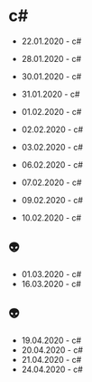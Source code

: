 # c#
- 22.01.2020 - c#
- 28.01.2020 - c#
- 30.01.2020 - c#
- 31.01.2020 - c#

- 01.02.2020 - c#
- 02.02.2020 - c#
- 03.02.2020 - c#
- 06.02.2020 - c#
- 07.02.2020 - c#
- 09.02.2020 - c#
- 10.02.2020 - c#

 :alien:
---

- 01.03.2020 - c#
- 16.03.2020 - c#

 :alien:
---
- 19.04.2020 - c#
- 20.04.2020 - c#
- 21.04.2020 - c#
- 24.04.2020 - c#